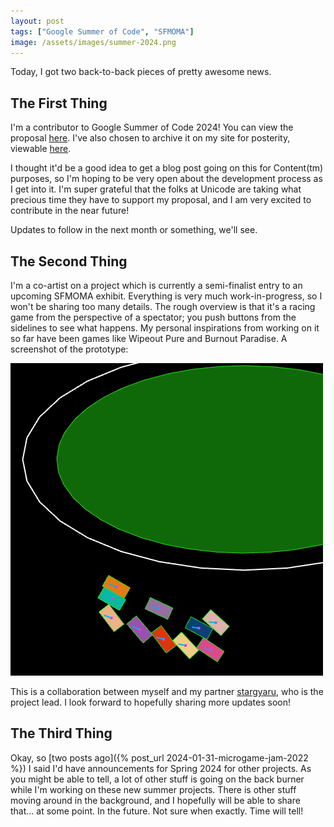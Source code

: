 ```yaml
---
layout: post
tags: ["Google Summer of Code", "SFMOMA"]
image: /assets/images/summer-2024.png
---
```


Today, I got two back-to-back pieces of pretty awesome news<!--more-->.

## The First Thing
I'm a contributor to Google Summer of Code 2024! You can view the proposal [here](https://summerofcode.withgoogle.com/myprojects/details/Sv65K3Ng). I've also chosen to archive it on my site for posterity, viewable [here](/assets/unicode-proposal.pdf).

I thought it'd be a good idea to get a blog post going on this for Content(tm) purposes, so I'm hoping to be very open about the development process as I get into it. I'm super grateful that the folks at Unicode are taking what precious time they have to support my proposal, and I am very excited to contribute in the near future!

Updates to follow in the next month or something, we'll see.

## The Second Thing
I'm a co-artist on a project which is currently a semi-finalist entry to an upcoming SFMOMA exhibit. Everything is very much work-in-progress, so I won't be sharing too many details. The rough overview is that it's a racing game from the perspective of a spectator; you push buttons from the sidelines to see what happens. My personal inspirations from working on it so far have been games like Wipeout Pure and Burnout Paradise. A screenshot of the prototype:

![](/assets/images/summer-2024.png)

This is a collaboration between myself and my partner [stargyaru](https://twitter.com/stargyaru), who is the project lead. I look forward to hopefully sharing more updates soon!

## The Third Thing
Okay, so [two posts ago]({% post_url 2024-01-31-microgame-jam-2022 %}) I said I'd have announcements for Spring 2024 for other projects. As you might be able to tell, a lot of other stuff is going on the back burner while I'm working on these new summer projects. There is other stuff moving around in the background, and I hopefully will be able to share that... at some point. In the future. Not sure when exactly. Time will tell!